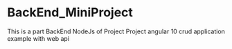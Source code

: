 # BackEnd_MiniProject
This is a part BackEnd NodeJs of Project Project angular 10 crud application example with web api
